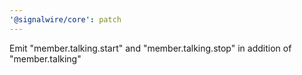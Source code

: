 ```yaml
---
'@signalwire/core': patch
---
```


Emit "member.talking.start" and "member.talking.stop" in addition of "member.talking"
